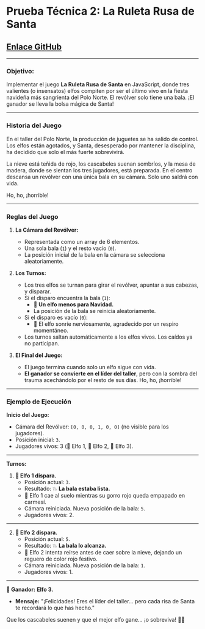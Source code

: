# **Prueba Técnica 2: La Ruleta Rusa de Santa**

## [Enlace GitHub](https://classroom.github.com/a/Kk6_mpH3)

---

### **Objetivo:**
Implementar el juego **La Ruleta Rusa de Santa** en JavaScript, donde tres valientes (o insensatos) elfos compiten por ser el último vivo en la fiesta navideña más sangrienta del Polo Norte. El revólver solo tiene una bala. ¡El ganador se lleva la bolsa mágica de Santa!

---

### **Historia del Juego**

En el taller del Polo Norte, la producción de juguetes se ha salido de control. Los elfos están agotados, y Santa, desesperado por mantener la disciplina, ha decidido que solo el más fuerte sobrevivirá. 

La nieve está teñida de rojo, los cascabeles suenan sombríos, y la mesa de madera, donde se sientan los tres jugadores, está preparada. En el centro descansa un revólver con una única bala en su cámara. Solo uno saldrá con vida. 

Ho, ho, ¡horrible!

---

### **Reglas del Juego**

1. **La Cámara del Revólver:**
   - Representada como un array de 6 elementos.
   - Una sola bala (`1`) y el resto vacío (`0`).
   - La posición inicial de la bala en la cámara se selecciona aleatoriamente.

2. **Los Turnos:**
   - Los tres elfos se turnan para girar el revólver, apuntar a sus cabezas, y disparar.
   - Si el disparo encuentra la bala (`1`):
     - 🎄 **Un elfo menos para Navidad.**
     - La posición de la bala se reinicia aleatoriamente.
   - Si el disparo es vacío (`0`):
     - 🎅 El elfo sonríe nerviosamente, agradecido por un respiro momentáneo.
   - Los turnos saltan automáticamente a los elfos vivos. Los caídos ya no participan.

3. **El Final del Juego:**
   - El juego termina cuando solo un elfo sigue con vida.
   - **El ganador se convierte en el líder del taller**, pero con la sombra del trauma acechándolo por el resto de sus días. Ho, ho, ¡horrible!

---

### **Ejemplo de Ejecución**

**Inicio del Juego:**
- Cámara del Revólver: `[0, 0, 0, 1, 0, 0]` (no visible para los jugadores).
- Posición inicial: `3`.
- Jugadores vivos: 3 (🎁 Elfo 1, 🎁 Elfo 2, 🎁 Elfo 3).

---

**Turnos:**

1. **🎅 Elfo 1 dispara.**
   - Posición actual: `3`.
   - Resultado: 💥 **La bala estaba lista.** 
   - 🎁 Elfo 1 cae al suelo mientras su gorro rojo queda empapado en carmesí.
   - Cámara reiniciada. Nueva posición de la bala: `5`.
   - Jugadores vivos: 2.

---

2. **🎅 Elfo 2 dispara.**
   - Posición actual: `5`.
   - Resultado: 💥 **La bala lo alcanza.**
   - 🎁 Elfo 2 intenta reírse antes de caer sobre la nieve, dejando un reguero de color rojo festivo.
   - Cámara reiniciada. Nueva posición de la bala: `1`.
   - Jugadores vivos: 1.

---

**🎄 Ganador:** **Elfo 3.**
- **Mensaje:** "¡Felicidades! Eres el líder del taller… pero cada risa de Santa te recordará lo que has hecho."

Que los cascabeles suenen y que el mejor elfo gane… ¡o sobreviva! 🎅🔫